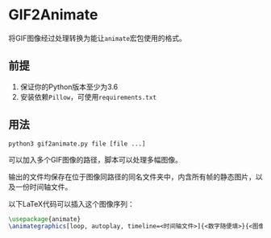 # GIF2Animate

将GIF图像经过处理转换为能让`animate`宏包使用的格式。

## 前提

1. 保证你的Python版本至少为3.6
2. 安装依赖`Pillow`，可使用`requirements.txt`

## 用法

`python3 gif2animate.py file [file ...]`

可以加入多个GIF图像的路径，脚本可以处理多幅图像。

输出的文件均保存在位于图像同路径的同名文件夹中，内含所有帧的静态图片，以及一份时间轴文件。

以下LaTeX代码可以插入这个图像序列：
```latex
\usepackage{animate}
\animategraphics[loop, autoplay, timeline=<时间轴文件>]{<数字随便填>}{<图像序列前缀>}{<首帧编号>}{<尾帧编号>}
```
